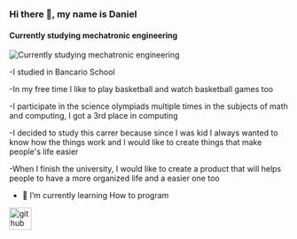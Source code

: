 ### Hi there 👋, my name is Daniel
#### Currently studying mechatronic engineering 
![Currently studying mechatronic engineering ](https://arturssmirnovs.github.io/github-profile-readme-generator/images/banner.png)

-I studied in Bancario School

-In my free time I like to play basketball and watch basketball games too

-I participate in the science olympiads multiple times in the subjects of  math and computing, I got a 3rd place in computing

-I decided to study this carrer because since I was kid I always wanted to know how the things work and I would like to create things that make people's life easier

-When I finish the university, I would like to create a product that will helps people to have a more organized life and a easier one too


- 🌱 I’m currently learning How to program 


[<img src='https://cdn.jsdelivr.net/npm/simple-icons@3.0.1/icons/github.svg' alt='github' height='40'>](https://github.com/JoseDanielCh)  

